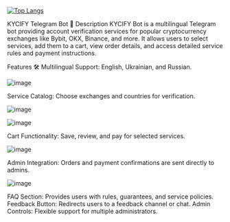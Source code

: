 [![Top Langs](https://github-readme-stats.vercel.app/api/top-langs/?username=anuraghazra&layout=compact)](https://github.com/anuraghazra/github-readme-stats)


KYCIFY Telegram Bot 🚀
Description
KYCIFY Bot is a multilingual Telegram bot providing account verification services for popular cryptocurrency exchanges like Bybit, OKX, Binance, and more. It allows users to select services, add them to a cart, view order details, and access detailed service rules and payment instructions.

Features 🛠️
Multilingual Support: English, Ukrainian, and Russian.


![image](https://github.com/user-attachments/assets/92b9d3e2-0483-4164-a13b-5db461d8c021)


Service Catalog: Choose exchanges and countries for verification.


![image](https://github.com/user-attachments/assets/9d9ece6d-8b46-4633-afca-0f084040df8f)

![image](https://github.com/user-attachments/assets/86857c54-bf18-4275-81dc-f0c21f575784)

Cart Functionality: Save, review, and pay for selected services.


![image](https://github.com/user-attachments/assets/2d658277-c976-408e-b2dc-ad6df054ccc9)

Admin Integration: Orders and payment confirmations are sent directly to admins.


![image](https://github.com/user-attachments/assets/679f3eea-1bef-42b1-a77e-5cbd4f6f241d)


FAQ Section: Provides users with rules, guarantees, and service policies.
Feedback Button: Redirects users to a feedback channel or chat.
Admin Controls: Flexible support for multiple administrators.
